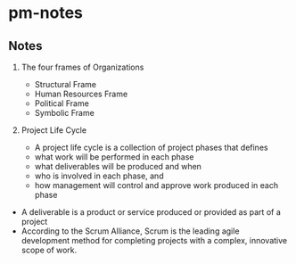 # pm-notes

## Notes
1. The four frames of Organizations
    * Structural Frame
    * Human Resources Frame
    * Political Frame
    * Symbolic Frame

2. Project Life Cycle
    * A project life cycle is a collection of project phases that defines
     * what work will be performed in each phase
     * what deliverables will be produced and when
     * who is involved in each phase, and 
     * how management will control and approve work produced in each phase
 
* A deliverable is a product or service produced or provided as part of a project
* According to the Scrum Alliance, Scrum is the leading agile development method for completing projects with a complex, innovative scope of work.
